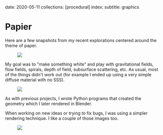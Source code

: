 date: 2020-05-11
collections: [procedural]
index:
  subtitle: graphics

Papier
======

Here are a few snapshots from my recent explorations centered around the
theme of paper.

<figure class="full-width">
    <img data='{"resize": false}' src="triptych1.jpg"/>
</figure>

My goal was to "make something white" and play with gravitational
fields, flow fields, spirals, depth of field, subsurface scattering,
etc.  As usual, most of the things didn't work out (for example I ended
up using a very simple diffuse material with no SSS).

<figure class="full-width">
    <img data='{"resize": false}' src="triptych2.jpg"/>
</figure>

As with previous projects, I wrote Python programs that created the
geometry which I later rendered in Blender.

When working on new ideas or trying to fix bugs, I was using a simpler
rendering technique. I like a couple of those images too.

<figure class="full-width">
    <img data='{"resize": false}' src="triptych3.jpg"/>
</figure>
